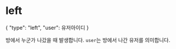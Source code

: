 # left

{
    	"type": "left",
    	"user": 유저아이디
    }

방에서 누군가 나갔을 때 발생합니다. `user`는 방에서 나간 유저를 의미합니다.